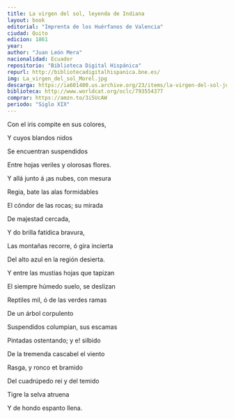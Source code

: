 ```yaml
---
title: La virgen del sol, leyenda de Indiana
layout: book
editorial: "Imprenta de los Huérfanos de Valencia"
ciudad: Quito
edicion: 1861
year: 
author: "Juan León Mera"
nacionalidad: Ecuador
repositorio: "Biblioteca Digital Hispánica"
repurl: http://bibliotecadigitalhispanica.bne.es/
img: La_virgen_del_sol_Morel.jpg
descarga: https://ia601400.us.archive.org/23/items/la-virgen-del-sol-juan-leon-mera/La%20virgen%20del%20sol%20-%20Juan%20Le%C3%B3n%20Mera.pdf
biblioteca: http://www.worldcat.org/oclc/793554377
comprar: https://amzn.to/3i5UcAW
periodo: "Siglo XIX"
---
```

 

Con el iris compite en sus colores,
 
Y cuyos blandos nidos
 
Se encuentran suspendidos
 
Entre hojas veriles y olorosas flores.
 
Y allá junto á ¡as nubes, con mesura
 
Regia, bate las alas formidables
 
El cóndor de las rocas; su mirada
 
De majestad cercada,
 
Y do brilla fatídica bravura,
 
Las montañas recorre, ó gira incierta
 
Del alto azul en la región desierta.
 
Y entre las mustias hojas que tapizan
 
El siempre húmedo suelo, se deslizan
 
Reptiles mil, ó de las verdes ramas
 
De un árbol corpulento
 
Suspendidos columpian, sus escamas
 
Pintadas ostentando; y e! silbido
 
De la tremenda cascabel el viento
 
Rasga, y ronco et bramido
 
Del cuadrúpedo rei y del temido
 
Tigre la selva atruena
 
Y de hondo espanto llena. 
